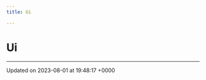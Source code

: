 ```yaml
---
title: Ui

---
```


# Ui








-------------------------------

Updated on 2023-08-01 at 19:48:17 +0000